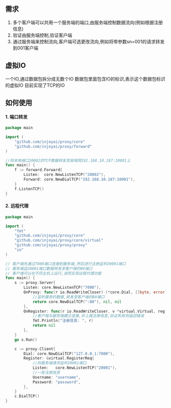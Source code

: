 ## 需求
1. 多个客户端可以共用一个服务端的端口,由服务端控制数据流向(例如根据注册信息)
2. 验证由服务端控制,验证客户端
3. 通过服务端来控制流向,客户端可选更改流向,例如将带参数sn=001的请求转发到001客户端

## 虚拟IO
一个IO,通过数据包拆分成无数个IO
数据包里面包含IO的标识,表示这个数据包标识的虚拟IO
目前实现了TCP的IO

## 如何使用

#### 1. 端口转发

```go
package main

import (
	"github.com/injoyai/proxy/core"
	"github.com/injoyai/proxy/forward"
)

//将本地端口20002的TCP数据转发至局域网192.168.10.187:10001上
func main() {
	f := forward.Forward{
		Listen:  core.NewListenTCP("20002"),
		Forward: core.NewDialTCP("192.168.10.187:10001"),
	}
	f.ListenTCP()
}

```

#### 2. 远程代理

```go
package main

import (
	"fmt"
	"github.com/injoyai/proxy/core"
	"github.com/injoyai/proxy/core/virtual"
	"github.com/injoyai/proxy/proxy"
	"io"
)

// 客户端先通过7000端口连接到服务端,然后进行注册监听20001端口
// 服务端监20001端口数据转发至客户端的80端口
// 客户端可以在不同主机上运行,进而实现远程代理功能
func main() {
	s := proxy.Server{
		Listen: core.NewListenTCP("7000"),
		OnProxy: func(r io.ReadWriteCloser) (*core.Dial, []byte, error) {
			//监听服务的数据,转发至客户端的80端口
			return core.NewDialTCP(":80"), nil, nil
		},
		OnRegister: func(r io.ReadWriteCloser, v *virtual.Virtual, reg *virtual.RegisterReq) error {
			//客户端与服务端建立连接,并上报注册信息,验证失败则返回错误
			fmt.Println("注册信息: ", r)
			return nil
		},
	}
	go s.Run()

	c := proxy.Client{
		Dial: core.NewDialTCP("127.0.0.1:7000"),
		Register: &virtual.RegisterReq{
			//向服务端请求监听20001端口
			Listen:   core.NewListenTCP("20001"),
			//一些注册信息
			Username: "username",
			Password: "password",
		},
	}
	c.DialTCP()
}

```

